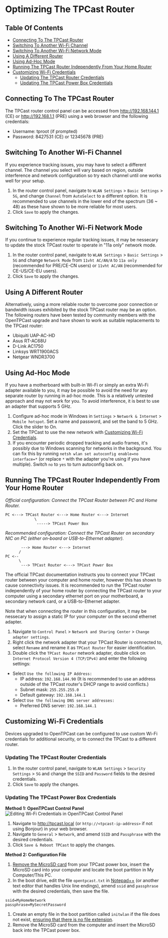 # Optimizing The TPCast Router

## Table Of Contents
* [Connecting To The TPCast Router](#connecting-to-the-tpcast-router)
* [Switching To Another Wi-Fi Channel](#switching-to-another-wi-fi-channel)
* [Switching To Another Wi-Fi Network Mode](#switching-to-another-wi-fi-network-mode)
* [Using A Different Router](#using-a-different-router)
* [Using Ad-Hoc Mode](#using-ad-hoc-mode)
* [Running The TPCast Router Independently From Your Home Router](#running-the-tpcast-router-independently-from-your-home-router)
* [Customizing Wi-Fi Credentials](#customizing-wi-fi-credentials)
  * [Updating The TPCast Router Credentials](#updating-the-tpcast-router-credentials)
  * [Updating The TPCast Power Box Credentials](#updating-the-tpcast-power-box-credentials)

## Connecting To The TPCast Router
The TPCast router control panel can be accessed from http://192.168.144.1 (CE) or http://192.168.1.1 (PRE) using a web browser and the following credentials:
- Username: tproot (if prompted)
- Password: 8427531 (CE) or 12345678 (PRE)

## Switching To Another Wi-Fi Channel
If you experience tracking issues, you may have to select a different channel.  The channel you select will vary based on region, outside interference and network configuration so try each channel until one works well for your setup.
1. In the router control panel, navigate to `WLAN Settings` > `Basic Settings` > `5G`, and change `Channel` from `AutoSelect` to a different option.  It is recommended to use channels in the lower end of the spectrum (36 ~ 48) as these have shown to be more reliable for most users.
1. Click `Save` to apply the changes.

## Switching To Another Wi-Fi Network Mode
If you continue to experience regular tracking issues, it may be nessecary to update the stock TPCast router to operate in "11a only" network mode.
1. In the router control panel, navigate to `WLAN Settings` > `Basic Settings` > `5G` and change `Network Mode` from `11vht AC/AN/A` to `11a only` (recommended for PRE/CE-CN users) or `11vht AC/AN` (recommended for CE-US/CE-EU users).
1. Click `Save` to apply the changes.

## Using A Different Router
Alternatively, using a more reliable router to overcome poor connection or bandwidth issues exhibited by the stock TPCast router may be an option.  The following routers have been tested by community members with the OpenTPCast upgrade and have shown to work as suitable replacements to the TPCast router:
- Ubiquiti UAP-AC-HD
- Asus RT-AC68U
- D-Link AC1750
- Linksys WRT1900ACS
- Netgear WNDR3700

## Using Ad-Hoc Mode
If you have a motherboard with built-in Wi-Fi or simply an extra Wi-Fi adapter available to you, it may be possible to avoid the need for any separate router by running in ad-hoc mode. This is a relatively untested approach and may not work for you. To avoid interference, it is best to use an adapter that supports 5 GHz.

1. Configure ad-hoc mode in Windows in `Settings` > `Network & Internet` > `Mobile hotspot`. Set a name and password, and set the band to 5 GHz. Click the slider to On.
1. Set the TPCast to use the new network with [Customizing Wi-Fi Credentials](#customizing-wi-fi-credentials).
1. If you encounter periodic dropped tracking and audio frames, it's possibly due to Windows scanning for networks in the background. You can fix this by running `netsh wlan set autoconfig enable=no interface=*` (or replace `*` with the adapter you're using if you have multiple). Switch `no` to `yes` to turn autoconfig back on.

## Running The TPCast Router Independently From Your Home Router
*Official configuration: Connect the TPCast Router between PC and Home Router.*
```
PC <---> TPCast Router <---> Home Router <---> Internet
             \
              -----> TPCast Power Box
```

*Recommended configuration: Connect the TPCast Router on secondary NIC on PC (either on-board or USB-to-Ethernet adapter).*
```
       ---> Home Router <---> Internet
      /
PC <--
      \
       ---> TPCast Router <---> TPCast Power Box
```
The official TPCast documentation instructs you to connect your TPCast router between your computer and home router, however this has shown to cause connectivity issues.  It is recommended to run the TPCast router independently of your home router by connecting the TPCast router to your computer using a secondary ethernet port on your motherboard, a secondary network card, or a USB-to-Ethernet adapter.

Note that when connecting the router in this configuration, it may be nessecary to assign a static IP for your computer on the second ethernet adapter.

1. Navigate to `Control Panel` > `Network and Sharing Center` > `Change adapter settings`.
1. Right click the network adapter that your TPCast Router is connected to, select `Rename` and rename it as `TPCast Router` for easier identification.
1. Double click the `TPCast Router` network adapter, double click on `Internet Protocol Version 4 (TCP/IPv4)` and enter the following settings:
  - Select `Use the following IP Address:`
    - IP address: `192.168.144.90` (It is recommended to use an address outside of the TPCast router's DHCP range to avoid conflicts.)
    - Subnet mask: `255.255.255.0`
    - Default gateway: `192.168.144.1`
  - Select `Use the following DNS server addresses:`
    - Preferred DNS server: `192.168.144.1`

## Customizing Wi-Fi Credentials
Devices upgraded to OpenTPCast can be configured to use custom Wi-Fi credentials for additional security, or to connect the TPCast to a different router.

### Updating The TPCast Router Credentials
1. In the router control panel, navigate to `WLAN Settings` > `Security Settings` > `5G` and change the `SSID` and `Password` fields to the desired credentials.
1. Click `Save` to apply the changes.

### Updating The TPCast Power Box Credentials

**Method 1: OpenTPCast Control Panel**
![Editing Wi-Fi Credentials in OpenTPCast Control Panel](../img/controlpanel-wificredentials.jpg)
1. Navigate to http://tpcast.local (or `http://<tpcast-ip-address>` if not using Bonjour) in your web browser.
1. Navigate to `General` > `Network`, and amend `SSID` and `Passphrase` with the desired credentials.
1. Click `Save & Reboot TPCast` to apply the changes.

**Method 2: Configuration File**
1. [Remove the MicroSD card](https://github.com/OpenTPCast/Docs/blob/master/guides/SDCARD.md#accessing-the-microsd-card) from your TPCast power box, insert the MicroSD card into your computer and locate the boot partition in My Computer/This PC.
1. In the boot drive, edit the file `opentpcast.txt` in [Notepad++](https://notepad-plus-plus.org/) (or another text editor that handles Unix line endings), amend `ssid` and `passphrase` with the desired credentials, then save the file.
```
ssid=MyHomeNetwork
passphrase=MySecretPassword
```
1. Create an empty file in the boot partition called `initwlan` if the file does not exist, [ensuring that there is no file extension](https://support.microsoft.com/en-gb/help/865219/how-to-show-or-hide-file-name-extensions-in-windows-explorer).
1. Remove the MicroSD card from the computer and insert the MicroSD back into the TPCast power box.
